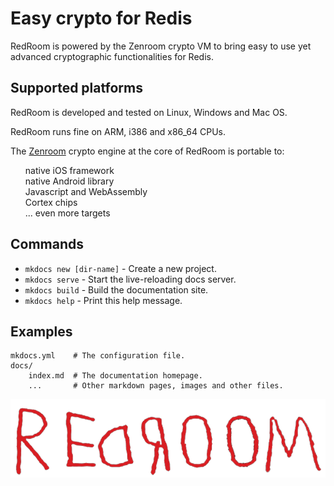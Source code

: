 # Easy crypto for Redis

RedRoom is powered by the Zenroom crypto VM to bring easy to use yet
advanced cryptographic functionalities for Redis.

<!-- ## <span class="mdi mdi-fire has-text-danger"></span> Quick Links -->

<!-- <ul style="list-style: none"> -->
<!-- <li><span class="mdi mdi-github-circle"></span> Source Code at Github</li> -->
<!-- <li><span class="mdi mdi-history"></span> Latest Release</li> -->
<!-- <li><span class="mdi mdi-docker"></span> Docker image: dyne/redroom</li> -->
<!-- <li><span class="mdi mdi-school"></span> Quick Start Guide</li> -->
<!-- <li><span class="mdi mdi-forum"></span> Mailing list / forum</li> -->
<!-- </ul> -->


## <span class="mdi mdi-raspberry-pi has-text-info"></span> Supported platforms

<p>
RedRoom is developed and tested on Linux, Windows and Mac OS.
</p>

<p>
RedRoom runs fine on ARM, i386 and x86_64 CPUs.
</p>

The <a href="https://zenroom.dyne.org">Zenroom</a> crypto engine at
the core of RedRoom is portable to:
<ul style="list-style: none">
<li><span class="mdi mdi-apple"></span> native iOS framework
<li><span class="mdi mdi-android"></span> native Android library
<li><span class="mdi mdi-language-javascript"></span> Javascript and WebAssembly
<li><span class="mdi mdi-chip"></span> Cortex chips
<li> ... even more targets
</ul>

## <span class="mdi mdi-textbox has-text-link" ></span> Commands

* `mkdocs new [dir-name]` - Create a new project.
* `mkdocs serve` - Start the live-reloading docs server.
* `mkdocs build` - Build the documentation site.
* `mkdocs help` - Print this help message.

## <span class="mdi mdi-code-tags-check has-text-success"></span> Examples


    mkdocs.yml    # The configuration file.
    docs/
        index.md  # The documentation homepage.
        ...       # Other markdown pages, images and other files.


![RedRoom logo](/img/redroom-trans.png)
